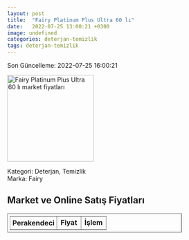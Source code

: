 ```yaml
---
layout: post
title:  "Fairy Platinum Plus Ultra 60 lı"
date:   2022-07-25 13:00:21 +0300
image: undefined
categories: deterjan-temizlik
tags: deterjan-temizlik
---
```


Son Güncelleme: 2022-07-25 16:00:21

<img src="undefined" width="200" alt="Fairy Platinum Plus Ultra 60 lı market fiyatları" />

Kategori: Deterjan, Temizlik
<br />
Marka: Fairy

<h2>Market ve Online Satış Fiyatları</h2>

<table border="1" style="padding: 5px;width:80%;">
  <tr>
    <td style="padding: 5px;"><strong>Perakendeci</strong></td>
    <td><strong>Fiyat</strong></td>
    <td><strong>İşlem</strong></td>
  </tr>
  
</table>
